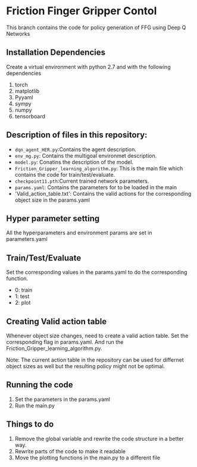 # Friction Finger Gripper Contol 
This branch contains the code for policy generation of FFG using Deep Q Networks

## Installation Dependencies
Create a virtual environment with python 2.7 and with the following dependencies
1. torch
2. matplotlib
3. Pyyaml
4. sympy
5. numpy
6. tensorboard

## Description of files in this repository:
- `dqn_agent_HER.py`:Contains the agent description.
- `env_mg.py`: Contains the multigoal environmet description.
- `model.py`: Conatins the description of the model.
- `Friction_Gripper_learning_algorithm.py`: This is the main file which contains the code for train/test/evaluate.
- `checkpoint11.pth`:Current trained network parameters.
- `params.yaml`: Contains the parameters for to be loaded in the main
- 'Valid_action_table.txt': Contains the valid actions for the corresponding object size in the params.yaml

## Hyper parameter setting
All the hyperparameters and environment params are set in parameters.yaml

## Train/Test/Evaluate
Set the corresponding values in the params.yaml to do the corresponding function.
- 0: train
- 1: test
- 2: plot

## Creating Valid action table
Whenever object size changes, need to create a valid action table. Set the corresponding flag in params.yaml. And run the Friction_Gripper_learning_algorithm.py.

Note: The current action table in the repository can be used for differnet object sizes as well but the resulting policy might not be optimal.

## Running the code
1. Set the parameters in the params.yaml
2. Run the main.py

## Things to do
1. Remove the global variable and rewrite the code structure in a better way.  
2. Rewrite parts of the code to make it readable
3. Move the plotting functions in the main.py to a different file


